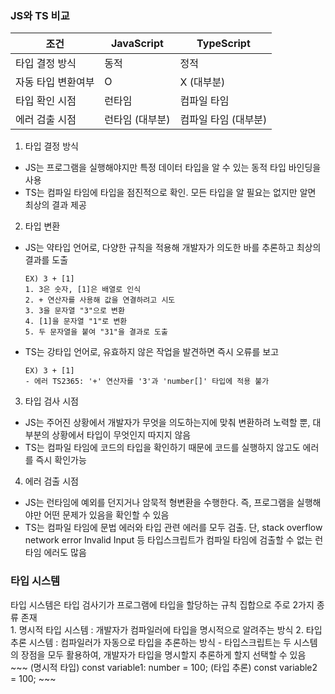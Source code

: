 <h3>JS와 TS 비교</h3>

| 조건         | JavaScript   | TypeScript |
|------------|--------------|--------------|
| 타입 결정 방식   | 동적           | 정적           |
| 자동 타입 변환여부 | O            | X (대부분)      |
| 타입 확인 시점   | 런타임         | 컴파일 타임       | 
| 에러 검출 시점   | 런타임 (대부분) | 컴파일 타임 (대부분) |

1. 타입 결정 방식
- JS는 프로그램을 실행해야지만 특정 데이터 타입을 알 수 있는 동적 타입 바인딩을 사용
- TS는 컴파일 타임에 타입을 점진적으로 확인. 모든 타입을 알 필요는 없지만 알면 최상의 결과 제공

2. 타입 변환
- JS는 약타입 언어로, 다양한 규칙을 적용해 개발자가 의도한 바를 추론하고 최상의 결과를 도출
    ~~~
    EX) 3 + [1]
    1. 3은 숫자, [1]은 배열로 인식
    2. + 연산자를 사용해 값을 연결하려고 시도
    3. 3을 문자열 "3"으로 변환
    4. [1]을 문자열 "1"로 변환
    5. 두 문자열을 붙여 "31"을 결과로 도출
    ~~~
- TS는 강타입 언어로, 유효하지 않은 작업을 발견하면 즉시 오류를 보고
    ~~~
    EX) 3 + [1]
    - 에러 TS2365: '+' 연산자를 '3'과 'number[]' 타입에 적용 불가
    ~~~

3. 타입 검사 시점
- JS는 주어진 상황에서 개발자가 무엇을 의도하는지에 맞춰 변환하려 노력할 뿐, 대부분의 상황에서 타입이 무엇인지 따지지 않음
- TS는 컴파일 타임에 코드의 타입을 확인하기 때문에 코드를 실행하지 않고도 에러를 즉시 확인가능

4. 에러 검출 시점
- JS는 런타임에 예외를 던지거나 암묵적 형변환을 수행한다. 즉, 프로그램을 실행해야만 어떤 문제가 있음을 확인할 수 있음
- TS는 컴파일 타임에 문법 에러와 타입 관련 에러를 모두 검출. 단, stack overflow network error Invalid Input 등 타입스크립트가 컴파일 타임에 검출할 수 없는 런타임 에러도 많음

<h3>타입 시스템</h3>
타입 시스템은 타입 검사기가 프로그램에 타입을 할당하는 규칙 집합으로 주로 2가지 종류 존재<br>
1. 명시적 타입 시스템 : 개발자가 컴파일러에 타입을 명시적으로 알려주는 방식
2. 타입 추론 시스템 : 컴파일러가 자동으로 타입을 추론하는 방식
- 타입스크립트는 두 시스템의 장점을 모두 활용하여, 개발자가 타입을 명시할지 추론하게 할지 선택할 수 있음
    ~~~
    (명시적 타입) const variable1: number = 100;
    (타입 추론) const variable2 = 100;
    ~~~